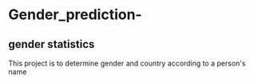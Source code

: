 # Gender_prediction-
## gender statistics 

This project is to determine gender and country according to a person's name



